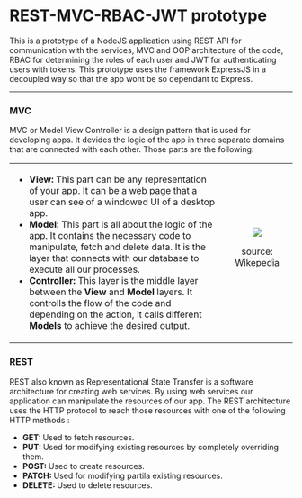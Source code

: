 <h1> REST-MVC-RBAC-JWT prototype </h1>

<p>
  This is a prototype of a NodeJS application using REST API for communication with the services, MVC and OOP architecture of the code, RBAC for determining the roles
  of each user and JWT for authenticating users with tokens. This prototype uses the framework ExpressJS in a decoupled way so that the app wont be so dependant to Express.
</p>

<hr>

<h3> MVC </h3>
<p>
  MVC or Model View Controller is a design pattern that is used for developing apps. It devides the logic of the app in three separate domains 
  that are connected with each other. Those parts are the following:
</p>

<table>
  <tr>
    <td>
      <ul>
        <li> 
          <b> View: </b> 
          This part can be any representation of your app. 
          It can be a web page that a user can see of a windowed UI of a desktop app. 
        </li>
        <li> 
          <b> Model: </b> 
          This part is all about the logic of the app. It contains the necessary code to manipulate, fetch and delete data. 
          It is the layer that connects with our database to execute all our processes. 
        </li>
        <li> 
          <b> Controller: </b> 
          This layer is the middle layer between the <b> View </b> and <b> Model </b> layers. 
          It controlls the flow of the code and depending on the action, it calls different <b> Models </b> 
          to achieve the desired output. 
        </li>
      </ul>
    </td>
    <td width='25%'>
      <center>
        <img src='https://upload.wikimedia.org/wikipedia/commons/thumb/a/a0/MVC-Process.svg/200px-MVC-Process.svg.png' />
        <p> source: Wikepedia </p>
      </center>
    </td>
  </tr>  
</table>

<h3> REST </h3>
<p>
  REST also known as Representational State Transfer is a software architecture for creating web services. By using web services our application can manipulate
  the resources of our app. The REST architecture uses the HTTP protocol to reach those resources with one of the following HTTP methods :
  <ul>
    <li> 
      <b> GET: </b> Used to fetch resources. 
    </li>
    <li> 
      <b> PUT: </b> Used for modifying existing resources by completely overriding them.
    </li>
    <li> 
      <b> POST: </b> Used to create resources.
    </li>
    <li> 
      <b> PATCH: </b> Used for modifying partila existing resources. 
    </li>
    <li> 
      <b> DELETE: </b> Used to delete resources.
    </li>
  </ul>
</p>

